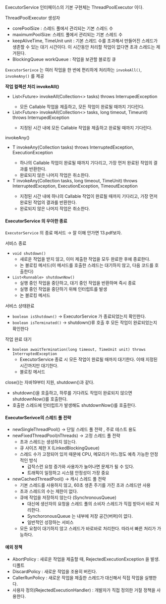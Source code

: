 ExecutorService 인터페이스의 기본 구현체는 ThreadPoolExecutor 이다.

ThreadPoolExecutor 생성자

- corePoolSize : 스레드 풀에서 관리되는 기본 스레드 수
- maximumPoolSize: 스레드 풀에서 관리되는 기본 스레드 수
- keepAliveTime, TimeUnit unit : 기본 스레드 수를 초과해서 만들어진 스레드가 생존할 수 있는 대기 시간이다. 이 시간동안 처리할 작업이 없다면 초과 스레드는 제거된다.
- BlockingQueue workQueue : 작업을 보관할 블로킹 큐


`ExecutorSerivce` 는 여러 작업을 한 번에 편리하게 처리하는 `invokeAll()`, `invokeAny()` 를 제공

**작업 컬렉션 처리**
**invokeAll()**

- <T> List<Future<T>> invokeAll(Collection<> tasks) throws InterrupedException
    - 모든 Callable 작업을 제출하고, 모든 작업이 완료될 때까지 기다린다.
- <T> List<Future<T>> invokeAll(Collection<> tasks, long timeout, Timeunit) throws InterrupedException
    - 지정된 시간 내에 모든 Callable 작업을 제출하고 완료될 때까지 기다린다.

invokeAny()

- <T> T invokeAny(Collection tasks) throws InterruptedException, ExecutionException
    - 하나의 Callable 작업이 완료될 때까지 기다리고, 가장 먼저 완료된 작업의 결과를 반환한다.
    - 완료되지 않은 나머지 작업은 취소한다.
- <T> T invokeAny(Collection tasks, long timeout, TimeUnit) throws InterruptedException, ExecutionException, TimeoutException
    - 지정된 시간 내에 하나의 Callable 작업이 완료될 때까지 기다리고, 가장 먼저 완료된 작업의 결과를 반환한다.
    - 완료되지 않은 나머지 작업은 취소한다.

#### ExecutorService 의 우아한 종료
`ExecutorService` 의 종료 메서드 → 잘 이해 안가면 13.pdf보자.

서비스 종료
- `void shutdown()`
  - 새로운 작업을 받지 않고, 이미 제출한 작업을 모두 완료한 후에 종료한다.
  - 논 블로킹 메서드(이 메서드를 호출한 스레드는 대기하지 않고, 다음 코드를 호출한다)
- `List<Runnable> shutdownNow()`
  - 실행 중인 작업을 중단하고, 대기 중인 작업을 반환하며 즉시 종료
  - 실행 중인 작업을 중단하기 위해 인터럽트를 발생
  - 논 블로킹 메서드


서비스 상태완료
- `boolean isShutdown()` → ExecutorService 가 종료되었는지 확인한다.
- `boolean isTerminated()` → shutdown()류 호출 후 모든 작업이 완료되었는지 확인한다

작업 완료 대기
- `boolean awaitTermination(long timeout, TimeUnit unit) throws InterruptedException`
  - ExecutorService 종료 시 모든 작업이 완료될 때까지 대기한다. 이때 지정된 시간까지만 대기한다.
  - 블로킹 메서드

close()는 자바19부터 지원, shutdown()과 같다.
- shutdown()을 호출하고, 하루를 기다려도 작업이 완료되지 않으면 shutdownNow()를 호출한다.
- 호출한 스레드에 인터럽트가 발생해도 shutdownNow()를 호출한다.

#### ExecutorSerivce의 스레드 풀 전략
- newSingleThreadPool() → 단일 스레드 풀 전략 , 주로 테스트 용도
- newFixedThreadPool(nThreads) → 고정 스레드 풀 전략
  - 초과 스레드는 생성하지 않는다.
  - 큐 사이즈 제한 X (LinkedBlockingQueue)
  - 스레드 수가 고정되어 있끼 때문에 CPU, 메모리가 어느정도 예측 가능한 안정적인 방식
    - 갑작스런 요청 증가와 사용자가 늘어나면 문제가 될 수 있다.
    - 트래픽이 일정하고 시스템 안정성이 가장 중요
- newCachedThreadPool() → 캐시 스레드 풀 전략
  - 기본 스레드를 사용하지 않고, 60초 생존 주기를 가진 초과 스레드만 사용
  - 초과 스레드의 수는 제한이 없다.
  - 큐에 작업을 저장하지 않는다 (SynchronousQueue)
    - 대신에 생산자의 요청을 스레드 풀의 소비자 스레드가 직접 받아서 바로 처리한다.
    - SynchoronousQueue 는 내부에 저장 공간(버퍼)이 없다.
    - 일반적인 성장하는 서비스
  - 모든 요청이 대기하지 않고 스레드가 바로바로 처리한다. 따라서 빠른 처리가 가능하다.

#### 예외 정책
- AbortPolicy : 새로운 작업을 제출할 때, RejectedExecutionException 을 발생. 디폴트
- DiscardPolicy : 새로운 작업을 조용히 버린다.
- CallerRunPolicy : 새로운 작업을 제출한 스레드가 대신해서 직접 작업을 실행한다.
- 사용자 정의(RejectedExecutionHandler) : 개발자가 직접 정의한 거절 정책을 사용한다.